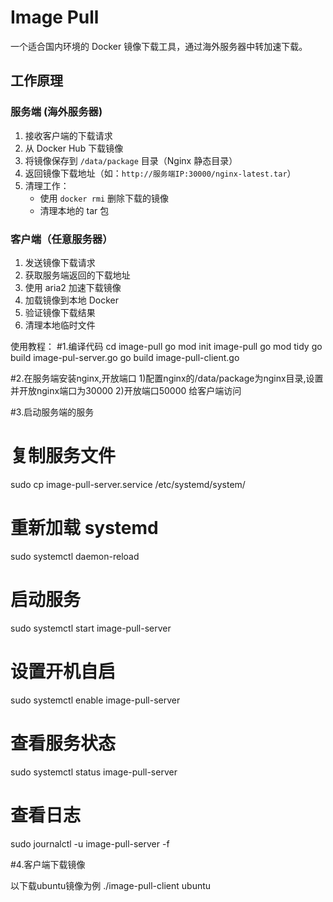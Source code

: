 # Image Pull

一个适合国内环境的 Docker 镜像下载工具，通过海外服务器中转加速下载。

## 工作原理

### 服务端 (海外服务器)
1. 接收客户端的下载请求
2. 从 Docker Hub 下载镜像
3. 将镜像保存到 `/data/package` 目录（Nginx 静态目录）
4. 返回镜像下载地址（如：`http://服务端IP:30000/nginx-latest.tar`）
5. 清理工作：
   - 使用 `docker rmi` 删除下载的镜像
   - 清理本地的 tar 包

### 客户端（任意服务器）
1. 发送镜像下载请求
2. 获取服务端返回的下载地址
3. 使用 aria2 加速下载镜像
4. 加载镜像到本地 Docker
5. 验证镜像下载结果
6. 清理本地临时文件


使用教程：
#1.编译代码
cd image-pull
go mod init image-pull
go mod tidy
go build image-pul-server.go 
go build image-pull-client.go 


#2.在服务端安装nginx,开放端口
1)配置nginx的/data/package为nginx目录,设置并开放nginx端口为30000
2)开放端口50000 给客户端访问



#3.启动服务端的服务
# 复制服务文件
sudo cp image-pull-server.service /etc/systemd/system/

# 重新加载 systemd
sudo systemctl daemon-reload

# 启动服务
sudo systemctl start image-pull-server

# 设置开机自启
sudo systemctl enable image-pull-server

# 查看服务状态
sudo systemctl status image-pull-server

# 查看日志
sudo journalctl -u image-pull-server -f

#4.客户端下载镜像

以下载ubuntu镜像为例
./image-pull-client ubuntu

